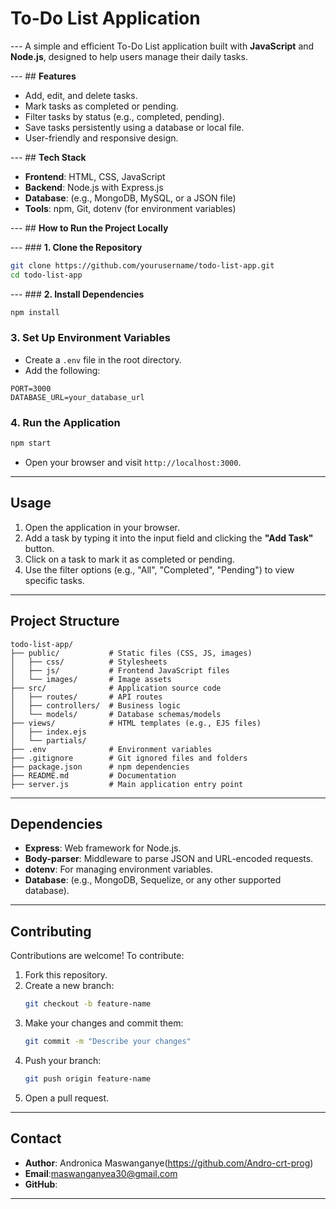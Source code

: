 # **To-Do List Application**

--- A simple and efficient To-Do List application built with **JavaScript** and **Node.js**, designed to help users manage their daily tasks.

--- ## **Features**
- Add, edit, and delete tasks.
- Mark tasks as completed or pending.
- Filter tasks by status (e.g., completed, pending).
- Save tasks persistently using a database or local file.
- User-friendly and responsive design.

--- ## **Tech Stack**
- **Frontend**: HTML, CSS, JavaScript
- **Backend**: Node.js with Express.js
- **Database**: (e.g., MongoDB, MySQL, or a JSON file)
- **Tools**: npm, Git, dotenv (for environment variables)

--- ## **How to Run the Project Locally**

--- ### **1. Clone the Repository**
```bash
git clone https://github.com/yourusername/todo-list-app.git
cd todo-list-app
```

--- ### **2. Install Dependencies**
```bash
npm install
```

### **3. Set Up Environment Variables**
- Create a `.env` file in the root directory.
- Add the following:
```plaintext
PORT=3000
DATABASE_URL=your_database_url
```

### **4. Run the Application**
```bash
npm start
```
- Open your browser and visit `http://localhost:3000`.

---

## **Usage**
1. Open the application in your browser.
2. Add a task by typing it into the input field and clicking the **"Add Task"** button.
3. Click on a task to mark it as completed or pending.
4. Use the filter options (e.g., "All", "Completed", "Pending") to view specific tasks.

---

## **Project Structure**
```
todo-list-app/
├── public/           # Static files (CSS, JS, images)
│   ├── css/          # Stylesheets
│   ├── js/           # Frontend JavaScript files
│   └── images/       # Image assets
├── src/              # Application source code
│   ├── routes/       # API routes
│   ├── controllers/  # Business logic
│   └── models/       # Database schemas/models
├── views/            # HTML templates (e.g., EJS files)
│   ├── index.ejs
│   └── partials/
├── .env              # Environment variables
├── .gitignore        # Git ignored files and folders
├── package.json      # npm dependencies
├── README.md         # Documentation
├── server.js         # Main application entry point
```

---

## **Dependencies**
- **Express**: Web framework for Node.js.
- **Body-parser**: Middleware to parse JSON and URL-encoded requests.
- **dotenv**: For managing environment variables.
- **Database**: (e.g., MongoDB, Sequelize, or any other supported database).

---

## **Contributing**
Contributions are welcome! To contribute:
1. Fork this repository.
2. Create a new branch:
   ```bash
   git checkout -b feature-name
   ```
3. Make your changes and commit them:
   ```bash
   git commit -m "Describe your changes"
   ```
4. Push your branch:
   ```bash
   git push origin feature-name
   ```
5. Open a pull request.

---

## **Contact**
- **Author**: Andronica Maswanganye(https://github.com/Andro-crt-prog)
- **Email**:maswanganyea30@gmail.com
- **GitHub**: 
---
 
